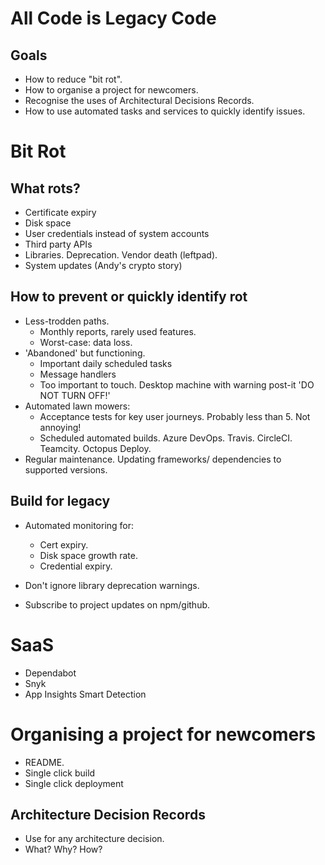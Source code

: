 # All Code is Legacy Code

## Goals

- How to reduce "bit rot".
- How to organise a project for newcomers.
- Recognise the uses of Architectural Decisions Records.
- How to use automated tasks and services to quickly identify issues.

# Bit Rot

## What rots?

- Certificate expiry
- Disk space
- User credentials instead of system accounts
- Third party APIs
- Libraries. Deprecation. Vendor death (leftpad).
- System updates (Andy's crypto story)

## How to prevent or quickly identify rot

- Less-trodden paths.
  - Monthly reports, rarely used features.
  - Worst-case: data loss.
- 'Abandoned' but functioning.
  - Important daily scheduled tasks
  - Message handlers
  - Too important to touch. Desktop machine with warning post-it 'DO NOT TURN OFF!'
- Automated lawn mowers:
    - Acceptance tests for key user journeys. Probably less than 5. Not annoying!
    - Scheduled automated builds. Azure DevOps. Travis. CircleCI. Teamcity. Octopus Deploy.
- Regular maintenance. Updating frameworks/ dependencies to supported versions.

## Build for legacy

- Automated monitoring for:
    - Cert expiry.
    - Disk space growth rate.
    - Credential expiry.

- Don't ignore library deprecation warnings.
- Subscribe to project updates on npm/github.

# SaaS

- Dependabot
- Snyk
- App Insights Smart Detection

# Organising a project for newcomers

- README.
- Single click build
- Single click deployment

## Architecture Decision Records

- Use for any architecture decision.
- What? Why? How?
